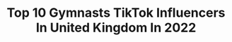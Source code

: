 ---
title: Top 10 Gymnasts TikTok Influencers In United Kingdom In 2022
description: >-
  Find top gymnasts TikTok influencers in United Kingdom in 2022. Most popular hashtags: #gymnastics #fyp #foryou #foryoupage.
platform: TikTok
hits: 90
text_top: See the top-rated TikTok influencers on inBeat.
text_bottom: inBeat holds 90 TikTok influencers like this in United Kingdom for you to contact.
profiles:
  - username: "luciecolebeck"
    fullname: >-
      L U C I E
    bio: >-
      IG : @luciecolebeck☝🏼 Cirque du Soleil Artist🎪 Gymnast for Great Britain🤸‍♀️
    location: "United Kingdom"
    followers: 240800
    engagement: 1479
    commentsToLikes: 0.010671
    id: ckbf53fmitsx60j23v7gfzybt
    verified: false
    hashtags: "#foryoupage, #luciecolebeck, #tumbling, #foryou"
  - username: "mimi_cesar"
    fullname: >-
      mimi_cesar
    bio: >-
      Rhythmic Gymnast 🇬🇧🏴󠁧󠁢󠁥󠁮󠁧󠁿 Insta: @mimi_cesar
    location: "United Kingdom"
    followers: 2155
    engagement: 1210
    commentsToLikes: 0.032615
    id: ckc7pt496vg1t0j23vommp3cd
    verified: false
    hashtags: "#houseoftiktok, #foryourpage, #gymnastics, #gymnastgirl"
  - username: "rorysmith03"
    fullname: >-
      Rory Smith
    bio: >-
      unfunny gymnast. Speciality is jumping onto my head
    location: "United Kingdom"
    followers: 67200
    engagement: 1177
    commentsToLikes: 0.010900
    id: ck8adikua6hxo0j78j29cvi4s
    verified: false
    hashtags: "#edit, #skills, #foryoupage, #meme"
  - username: "adamtobin1"
    fullname: >-
      Adam Tobin
    bio: >-
      GBR Gymnast 🇬🇧 Lets get popping🕺🏽 Hit up the IG 📲
    location: "United Kingdom"
    followers: 46000
    engagement: 1043
    commentsToLikes: 0.012259
    id: ckciuu0v10h1m0j230mmtjxdv
    verified: false
    hashtags: "#foryou, #foryoupage, #trending, #fyp"
  - username: "ella.tumblesxxx"
    fullname: >-
      ella.tumblesxxx
    bio: >-
      💕Ella💕 🦋Gymnast🦋 🥰Tutorials🥰 🤞🏻You guys are my only hope🤞🏻 ✨Luv u all✨
    location: "United Kingdom"
    followers: 11000
    engagement: 1916
    commentsToLikes: 0.053451
    id: ckbf5kzj9unih0j23s4kr6fa2
    verified: false
    hashtags: "#4u, #foru, #foryou, #foryoupage"
  - username: "tumbiling.katiee"
    fullname: >-
      💫
    bio: >-
      💫Hey i am katiee 💫 2k what???
    location: "United Kingdom"
    followers: 7728
    engagement: 2656
    commentsToLikes: 0.059499
    id: ckbkmoorsgbpu0j23sl94ywgn
    verified: false
    hashtags: "#foryou, #fyp, #followers, #fun"
  - username: "sophie_tumbles_"
    fullname: >-
      Gymnastics✰🦋
    bio: >-
      
    location: "United Kingdom"
    followers: 268300
    engagement: 2496
    commentsToLikes: 0.036563
    id: ckdh4jkaat4jh0j237w9kowea
    verified: false
    hashtags: "#tfbornthisway, #foryou, #fyp, #gymnastics"
  - username: "akaalexhey"
    fullname: >-
      Alex Hey Acrobat
    bio: >-
      Professional acrobat who ran away with the Circus! Heywireacrobat@gmail.com 💚
    location: "United Kingdom"
    followers: 34300
    engagement: 1050
    commentsToLikes: 0.091514
    id: ckbqjiewl4l7a0j23vk7buxbq
    verified: false
    hashtags: "#acrobat, #fail, #failarmy, #conditioning"
  - username: "gtubbs.trampoline1"
    fullname: >-
      Gtubbs.trampoline1
    bio: >-
      17 Trampolining Follow for trampoline and other flips
    location: "United Kingdom"
    followers: 54500
    engagement: 2082
    commentsToLikes: 0.041553
    id: ck9vaqn61k4os0j78wq2c6amk
    verified: false
    hashtags: "#amongus, #gaming, #lockdown, #fail"
  - username: "rosie_tumbles"
    fullname: >-
      R O S I E 🤸‍♀️🤍
    bio: >-
      
    location: "United Kingdom"
    followers: 12600
    engagement: 2927
    commentsToLikes: 0.047099
    id: ckdi6h58o7wvx0j23g4hi5lhu
    verified: false
    hashtags: "#foryoupage, #asosdaytofright, #jdwonderland, #gymnastics"
---